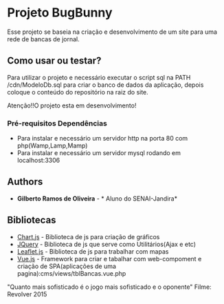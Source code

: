 # Projeto BugBunny

Esse projeto se baseia na criação e desenvolvimento de um site para uma rede de bancas de jornal. 

## Como usar ou testar?

Para utilizar o projeto e necessário executar o script sql na PATH /cdn/ModeloDb.sql 
para criar o banco de dados da aplicação, depois coloque o conteúdo do repositório na raiz do site.

Atenção!!O projeto esta em desenvolvimento!

### Pré-requisitos Dependências

* Para instalar e necessário um servidor http na porta 80 com php(Wamp,Lamp,Mamp)
* Para instalar e necessário um servidor mysql rodando em localhost:3306

## Authors

* **Gilberto Ramos de Oliveira** - * Aluno do SENAI-Jandira*

## Bibliotecas

* [Chart.js](https://www.chartjs.org/) - Biblioteca de js para criação de gráficos 
* [JQuery](https://jquery.com/) - Biblioteca de js que serve como Utilitários(Ajax e etc) 
* [Leaflet.js](https://leafletjs.com/) - Biblioteca de js para trabalhar com mapas
* [Vue.js](https://vuejs.org/) - Framework para criar e tabalhar com web-compoment e criação de SPA(aplicações de uma pagina):cms/views/tblBancas.vue.php

"Quanto mais sofisticado é o jogo mais sofisticado e o oponente"
Filme: Revolver 2015
